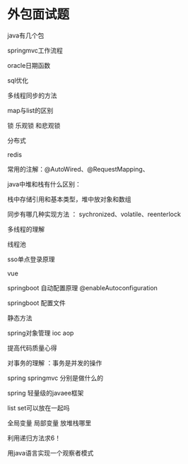 # 外包面试题

 java有几个包
 
 springmvc工作流程
 
 oracle日期函数
 
 sql优化
 
 多线程同步的方法
 
 map与list的区别
 
 锁 乐观锁 和悲观锁
 
 分布式 
 
 redis
 
 常用的注解：@AutoWired、@RequestMapping、
 
 java中堆和栈有什么区别：
 
 栈中存储引用和基本类型，堆中放对象和数组
 
 同步有哪几种实现方法 ： sychronized、volatile、reenterlock
 
 多线程的理解  
 
 线程池 
  
 sso单点登录原理 
  
  
 vue 

 springboot 自动配置原理 @enableAutoconfiguration

 springboot 配置文件

 静态方法

spring对象管理   ioc aop

提高代码质量心得
 
对事务的理解 ：事务是并发的操作

spring  springmvc  分别是做什么的

spring 轻量级的javaee框架

list set可以放在一起吗 


全局变量  局部变量  放堆栈哪里


利用递归方法求6！

用java语言实现一个观察者模式




 